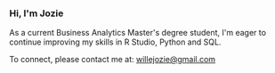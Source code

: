### Hi, I'm Jozie

As a current Business Analytics Master's degree student, I'm eager to continue improving my skills in R Studio, Python and SQL. 

To connect, please contact me at: willejozie@gmail.com

